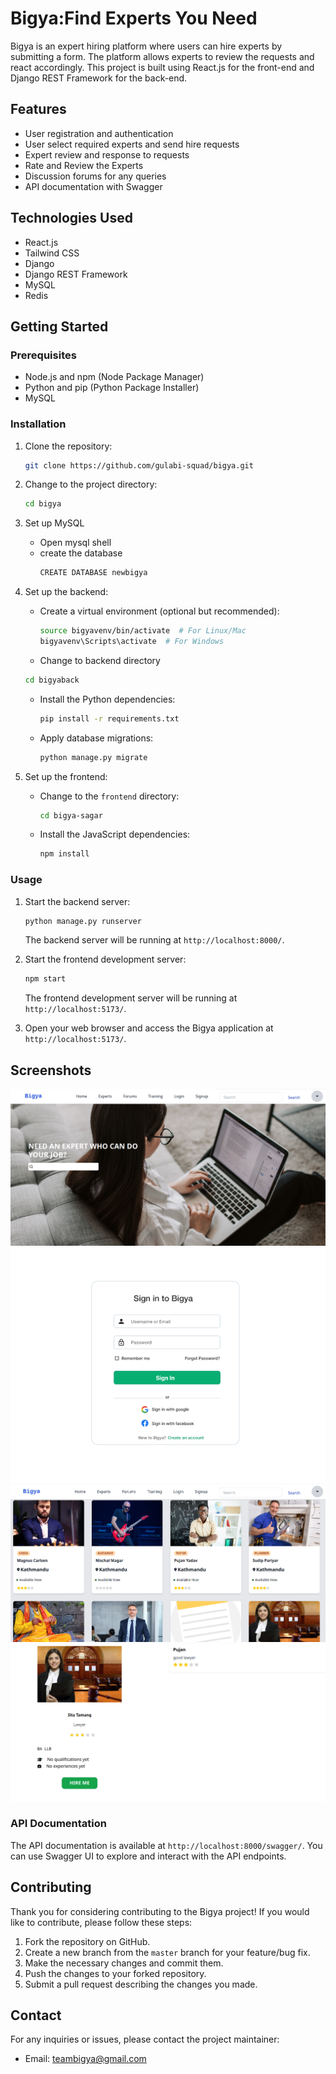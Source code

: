 # Bigya:Find Experts You Need

Bigya is an expert hiring platform where users can hire experts by submitting a form. The platform allows experts to review the requests and react accordingly. This project is built using React.js for the front-end and Django REST Framework for the back-end.

## Features

- User registration and authentication
- User select required experts and send hire requests
- Expert review and response to requests
- Rate and Review the Experts
- Discussion forums for any queries
- API documentation with Swagger

## Technologies Used

- React.js
- Tailwind CSS
- Django
- Django REST Framework
- MySQL
- Redis

## Getting Started

### Prerequisites

- Node.js and npm (Node Package Manager)
- Python and pip (Python Package Installer)
- MySQL

### Installation

1. Clone the repository:

   ```bash
   git clone https://github.com/gulabi-squad/bigya.git
   ```

2. Change to the project directory:

   ```bash
   cd bigya
   ```

3. Set up MySQL
    - Open mysql shell
    - create the database
      ```bash
      CREATE DATABASE newbigya
      ```


4. Set up the backend:

   - Create a virtual environment (optional but recommended):

     ```bash
     source bigyavenv/bin/activate  # For Linux/Mac
     bigyavenv\Scripts\activate  # For Windows
     ```

   - Change to backend directory
    ```bash
    cd bigyaback
    ```

   - Install the Python dependencies:

     ```bash
     pip install -r requirements.txt
     ```

   - Apply database migrations:

     ```bash
     python manage.py migrate
     ```

5. Set up the frontend:

   - Change to the `frontend` directory:

     ```bash
     cd bigya-sagar
     ```

   - Install the JavaScript dependencies:

     ```bash
     npm install
     ```

### Usage

1. Start the backend server:

   ```bash
   python manage.py runserver
   ```

   The backend server will be running at `http://localhost:8000/`.

2. Start the frontend development server:

   ```bash
   npm start
   ```

   The frontend development server will be running at `http://localhost:5173/`.

3. Open your web browser and access the Bigya application at `http://localhost:5173/`.


## Screenshots
![Landingpage](https://github.com/gulabi-squad/bigya/blob/master/Screenshots/newhomepage.png)
![Loginpage](https://github.com/gulabi-squad/bigya/blob/master/Screenshots/newlogin.png)
![Expertspage](https://github.com/gulabi-squad/bigya/blob/master/Screenshots/newallexperts.png)
![Detailpage](https://github.com/gulabi-squad/bigya/blob/master/Screenshots/newdetailpage.png)

### API Documentation

The API documentation is available at `http://localhost:8000/swagger/`. You can use Swagger UI to explore and interact with the API endpoints.

## Contributing

Thank you for considering contributing to the Bigya project! If you would like to contribute, please follow these steps:

1. Fork the repository on GitHub.
2. Create a new branch from the `master` branch for your feature/bug fix.
3. Make the necessary changes and commit them.
4. Push the changes to your forked repository.
5. Submit a pull request describing the changes you made.

## Contact

For any inquiries or issues, please contact the project maintainer:
- Email: teambigya@gmail.com
